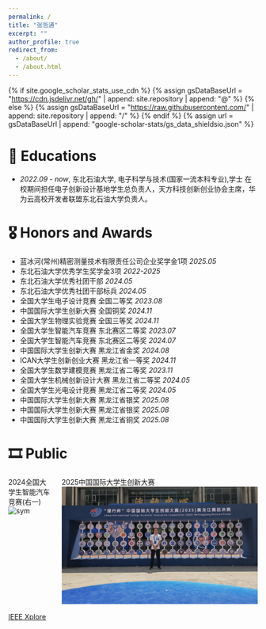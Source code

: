 ```yaml
---
permalink: /
title: "张哲通"
excerpt: ""
author_profile: true
redirect_from: 
  - /about/
  - /about.html
---
```


{% if site.google_scholar_stats_use_cdn %}
{% assign gsDataBaseUrl = "https://cdn.jsdelivr.net/gh/" | append: site.repository | append: "@" %}
{% else %}
{% assign gsDataBaseUrl = "https://raw.githubusercontent.com/" | append: site.repository | append: "/" %}
{% endif %}
{% assign url = gsDataBaseUrl | append: "google-scholar-stats/gs_data_shieldsio.json" %}

<span class='anchor' id='about-me'></span>


# 📖 Educations
- *2022.09 - now*, 东北石油大学, 电子科学与技术(国家一流本科专业),学士
  在校期间担任电子创新设计基地学生总负责人，天方科技创新创业协会主席，华为云高校开发者联盟东北石油大学负责人。

# 🎖 Honors and Awards	
- 蓝冰河(常州)精密测量技术有限责任公司企业奖学⾦1项      *2025.05*
- 东北石油大学优秀学生奖学⾦3项                         *2022-2025*
- 东北石油大学优秀社团干部                             *2024.05*
- 东北石油大学优秀社团干部标兵                          *2024.05*
- 全国大学生电子设计竞赛        全国二等奖              *2023.08*
- 中国国际大学生创新大赛        全国铜奖                *2024.11*
- 全国大学生物理实验竞赛        全国三等奖              *2024.11* 
- 全国大学生智能汽车竞赛        东北赛区二等奖          *2023.07*
- 全国大学生智能汽车竞赛        东北赛区二等奖          *2024.07*
- 中国国际大学生创新大赛        黑龙江省金奖            *2024.08*  
- ICAN大学生创新创业大赛        黑龙江省一等奖          *2024.11* 		  
- 全国大学生数学建模竞赛        黑龙江省二等奖          *2023.11*
- 全国大学生机械创新设计大赛    黑龙江省二等奖          *2024.05*
- 全国大学生光电设计竞赛        黑龙江省二等奖          *2024.05*
- 中国国际大学生创新大赛        黑龙江省银奖            *2025.08* 		
- 中国国际大学生创新大赛        黑龙江省银奖            *2025.08* 		
- 中国国际大学生创新大赛        黑龙江省铜奖            *2025.08*

# 🎞 Public
<style>
  .paper-box { display: flex; }
  .paper-box-image + .paper-box-image { margin-left: 20px; }  /*.badge { display: inline-block; padding: 4px 8px; background: #e53e3e; color: white; font-size: 12px; border-radius: 4px; margin-bottom: 8px; }*/
</style>

<div class='paper-box'>
  <div class='paper-box-image'>
    <div>
      <div class="badge">2024全国大学生智能汽车竞赛(右一)</div>
      <img src='images/2024cs.jpg' alt="sym" width="100%">
    </div>
  </div>
  
  <div class='paper-box-image'>
        <div>
            <div class="badge">2025中国国际大学生创新大赛</div>
            <img src='images/2025gcs.jpg' alt="2025中国国际大学生创新大赛" width="100%">
        </div>
    </div>
  <div class='paper-box-text' markdown="1">
    <br>
  </div>
</div>

[IEEE Xplore](https://ieeexplore.ieee.org/abstract/document/11065739)








